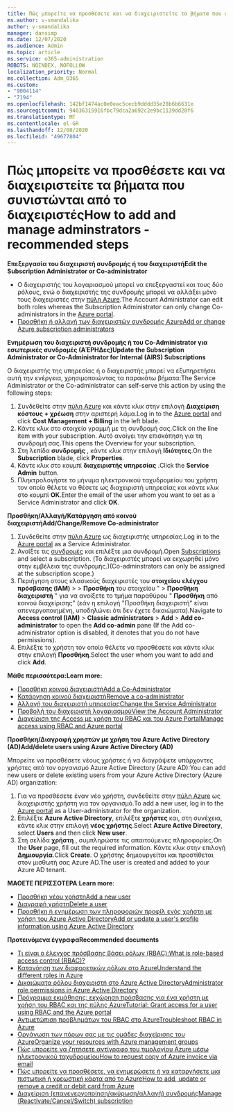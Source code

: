 ```yaml
---
title: Πώς μπορείτε να προσθέσετε και να διαχειριστείτε τα βήματα που συνιστώνται από το διαχειριστές
ms.author: v-smandalika
author: v-smandalika
manager: dansimp
ms.date: 12/07/2020
ms.audience: Admin
ms.topic: article
ms.service: o365-administration
ROBOTS: NOINDEX, NOFOLLOW
localization_priority: Normal
ms.collection: Adm_O365
ms.custom:
- "9004114"
- "7194"
ms.openlocfilehash: 142bf1474ac0e0eac5cecb9dddd35e28b6b6631e
ms.sourcegitcommit: 94036315916fbc79dca2a692c2e9bc1139dd28f6
ms.translationtype: MT
ms.contentlocale: el-GR
ms.lasthandoff: 12/08/2020
ms.locfileid: "49677804"
---
```

# <a name="how-to-add-and-manage-adminstrators---recommended-steps"></a><span data-ttu-id="6f22b-102">Πώς μπορείτε να προσθέσετε και να διαχειριστείτε τα βήματα που συνιστώνται από το διαχειριστές</span><span class="sxs-lookup"><span data-stu-id="6f22b-102">How to add and manage adminstrators - recommended steps</span></span>

<span data-ttu-id="6f22b-103">**Επεξεργασία του διαχειριστή συνδρομής ή του διαχειριστή**</span><span class="sxs-lookup"><span data-stu-id="6f22b-103">**Edit the Subscription Administrator or Co-administrator**</span></span>

- <span data-ttu-id="6f22b-104">Ο διαχειριστής του λογαριασμού μπορεί να επεξεργαστεί και τους δύο ρόλους, ενώ ο διαχειριστής της συνδρομής μπορεί να αλλάξει μόνο τους διαχειριστές στην [πύλη Azure](https://ms.portal.azure.com/#home).</span><span class="sxs-lookup"><span data-stu-id="6f22b-104">The Account Administrator can edit both roles whereas the Subscription Administrator can only change Co-administrators in the [Azure portal](https://ms.portal.azure.com/#home).</span></span>
- [<span data-ttu-id="6f22b-105">Προσθήκη ή αλλαγή των διαχειριστών συνδρομής Azure</span><span class="sxs-lookup"><span data-stu-id="6f22b-105">Add or change Azure subscription administrators</span></span>](https://docs.microsoft.com/azure/cost-management-billing/manage/add-change-subscription-administrator)

<span data-ttu-id="6f22b-106">**Ενημέρωση του διαχειριστή συνδρομής ή του Co-Administrator για εσωτερικές συνδρομές (ΑΈΡΗΔες)**</span><span class="sxs-lookup"><span data-stu-id="6f22b-106">**Update the Subscription Administrator or Co-Administrator for Internal (AIRS) Subscriptions**</span></span>

<span data-ttu-id="6f22b-107">Ο διαχειριστής της υπηρεσίας ή ο διαχειριστής μπορεί να εξυπηρετήσει αυτή την ενέργεια, χρησιμοποιώντας τα παρακάτω βήματα:</span><span class="sxs-lookup"><span data-stu-id="6f22b-107">The Service Administrator or the Co-administrator can self-serve this action by using the following steps:</span></span>

1. <span data-ttu-id="6f22b-108">Συνδεθείτε στην [πύλη Azure](https://ms.portal.azure.com/#home) και κάντε κλικ στην επιλογή **Διαχείριση κόστους + χρέωση** στην αριστερή λάμα.</span><span class="sxs-lookup"><span data-stu-id="6f22b-108">Log in to the [Azure portal](https://ms.portal.azure.com/#home) and click **Cost Management + Billing** in the left blade.</span></span>
2. <span data-ttu-id="6f22b-109">Κάντε κλικ στο στοιχείο γραμμή με τη συνδρομή σας.</span><span class="sxs-lookup"><span data-stu-id="6f22b-109">Click on the line item with your subscription.</span></span> <span data-ttu-id="6f22b-110">Αυτό ανοίγει την επισκόπηση για τη συνδρομή σας.</span><span class="sxs-lookup"><span data-stu-id="6f22b-110">This opens the Overview for your subscription.</span></span>
3. <span data-ttu-id="6f22b-111">Στη λεπίδα **συνδρομής** , κάντε κλικ στην επιλογή **Ιδιότητες**.</span><span class="sxs-lookup"><span data-stu-id="6f22b-111">On the **Subscription** blade, click **Properties**.</span></span> 
4. <span data-ttu-id="6f22b-112">Κάντε κλικ στο κουμπί **διαχειριστής υπηρεσίας** .</span><span class="sxs-lookup"><span data-stu-id="6f22b-112">Click the **Service Admin** button.</span></span>
5. <span data-ttu-id="6f22b-113">Πληκτρολογήστε το μήνυμα ηλεκτρονικού ταχυδρομείου του χρήστη τον οποίο θέλετε να θέσετε ως διαχειριστή υπηρεσίας και κάντε κλικ στο κουμπί **OK**.</span><span class="sxs-lookup"><span data-stu-id="6f22b-113">Enter the email of the user whom you want to set as a Service Administrator and click **OK**.</span></span>

<span data-ttu-id="6f22b-114">**Προσθήκη/Αλλαγή/Κατάργηση από κοινού διαχειριστή**</span><span class="sxs-lookup"><span data-stu-id="6f22b-114">**Add/Change/Remove Co-administrator**</span></span>

1. <span data-ttu-id="6f22b-115">Συνδεθείτε στην [πύλη Azure](https://ms.portal.azure.com/#home) ως διαχειριστής υπηρεσίας.</span><span class="sxs-lookup"><span data-stu-id="6f22b-115">Log in to the [Azure portal](https://ms.portal.azure.com/#home) as a Service Administrator.</span></span>
2. <span data-ttu-id="6f22b-116">Ανοίξτε τις [συνδρομές](https://ms.portal.azure.com/#blade/Microsoft_Azure_Billing/SubscriptionsBlade) και επιλέξτε μια συνδρομή.</span><span class="sxs-lookup"><span data-stu-id="6f22b-116">Open [Subscriptions](https://ms.portal.azure.com/#blade/Microsoft_Azure_Billing/SubscriptionsBlade) and select a subscription.</span></span> <span data-ttu-id="6f22b-117">(Το διαχειριστές μπορεί να εκχωρηθεί μόνο στην εμβέλεια της συνδρομής.)</span><span class="sxs-lookup"><span data-stu-id="6f22b-117">(Co-adminstrators can only be assigned at the subscription scope.)</span></span>
3. <span data-ttu-id="6f22b-118">Περιήγηση στους κλασικούς διαχειριστές του **στοιχείου ελέγχου πρόσβασης (IAM)**  >    >  **Προσθήκη** του στοιχείου "  >  **Προσθήκη διαχειριστή** " για να ανοίξετε το τμήμα παραθύρου " **Προσθήκη** από κοινού διαχείρισης" (εάν η επιλογή "Προσθήκη διαχειριστή" είναι απενεργοποιημένη, υποδηλώνει ότι δεν έχετε δικαιώματα).</span><span class="sxs-lookup"><span data-stu-id="6f22b-118">Navigate to **Access control (IAM)** > **Classic administrators** > **Add** > **Add co-administrator** to open the **Add co-admin** pane (If the Add co-administrator option is disabled, it denotes that you do not have permissions).</span></span>
4. <span data-ttu-id="6f22b-119">Επιλέξτε το χρήστη τον οποίο θέλετε να προσθέσετε και κάντε κλικ στην επιλογή **Προσθήκη**.</span><span class="sxs-lookup"><span data-stu-id="6f22b-119">Select the user whom you want to add and click **Add**.</span></span>

<span data-ttu-id="6f22b-120">**Μάθε περισσότερα:**</span><span class="sxs-lookup"><span data-stu-id="6f22b-120">**Learn more:**</span></span>
- [<span data-ttu-id="6f22b-121">Προσθήκη κοινού διαχειριστή</span><span class="sxs-lookup"><span data-stu-id="6f22b-121">Add a Co-Administrator</span></span>](https://docs.microsoft.com/azure/role-based-access-control/classic-administrators)
- [<span data-ttu-id="6f22b-122">Κατάργηση κοινού διαχειριστή</span><span class="sxs-lookup"><span data-stu-id="6f22b-122">Remove a co-administrator</span></span>](https://docs.microsoft.com/azure/role-based-access-control/classic-administrators)
- [<span data-ttu-id="6f22b-123">Αλλαγή του διαχειριστή υπηρεσίας</span><span class="sxs-lookup"><span data-stu-id="6f22b-123">Change the Service Administrator</span></span>](https://docs.microsoft.com/azure/role-based-access-control/classic-administrators)
- [<span data-ttu-id="6f22b-124">Προβολή του διαχειριστή λογαριασμού</span><span class="sxs-lookup"><span data-stu-id="6f22b-124">View the Account Administrator</span></span>](https://docs.microsoft.com/azure/role-based-access-control/classic-administrators)
- [<span data-ttu-id="6f22b-125">Διαχείριση της Access με χρήση του RBAC και του Azure Portal</span><span class="sxs-lookup"><span data-stu-id="6f22b-125">Manage access using RBAC and Azure portal</span></span>](https://docs.microsoft.com/azure/role-based-access-control/role-assignments-portal)

<span data-ttu-id="6f22b-126">**Προσθήκη/Διαγραφή χρηστών με χρήση του Azure Active Directory (AD)**</span><span class="sxs-lookup"><span data-stu-id="6f22b-126">**Add/delete users using Azure Active Directory (AD)**</span></span>

<span data-ttu-id="6f22b-127">Μπορείτε να προσθέσετε νέους χρήστες ή να διαγράψετε υπάρχοντες χρήστες από τον οργανισμό Azure Active Directory (Azure AD):</span><span class="sxs-lookup"><span data-stu-id="6f22b-127">You can add new users or delete existing users from your Azure Active Directory (Azure AD) organization:</span></span>

1. <span data-ttu-id="6f22b-128">Για να προσθέσετε έναν νέο χρήστη, συνδεθείτε στην [πύλη Azure](https://ms.portal.azure.com/#home) ως διαχειριστής χρήστη για τον οργανισμό.</span><span class="sxs-lookup"><span data-stu-id="6f22b-128">To add a new user, log in to the [Azure portal](https://ms.portal.azure.com/#home) as a User-administrator for the organization.</span></span>
2. <span data-ttu-id="6f22b-129">Επιλέξτε **Azure Active Directory**, επιλέξτε **χρήστες** και, στη συνέχεια, κάντε κλικ στην επιλογή **νέος χρήστης**.</span><span class="sxs-lookup"><span data-stu-id="6f22b-129">Select **Azure Active Directory**, select **Users** and then click **New user**.</span></span>
3. <span data-ttu-id="6f22b-130">Στη σελίδα **χρήστη** , συμπληρώστε τις απαιτούμενες πληροφορίες.</span><span class="sxs-lookup"><span data-stu-id="6f22b-130">On the **User** page, fill out the required information.</span></span> <span data-ttu-id="6f22b-131">Κάντε κλικ στην επιλογή **Δημιουργία**.</span><span class="sxs-lookup"><span data-stu-id="6f22b-131">Click **Create**.</span></span> <span data-ttu-id="6f22b-132">Ο χρήστης δημιουργείται και προστίθεται στον μισθωτή σας Azure AD.</span><span class="sxs-lookup"><span data-stu-id="6f22b-132">The user is created and added to your Azure AD tenant.</span></span>

<span data-ttu-id="6f22b-133">**ΜΑΘΕΤΕ ΠΕΡΙΣΣΟΤΕΡΑ**:</span><span class="sxs-lookup"><span data-stu-id="6f22b-133">**Learn more**:</span></span>

- [<span data-ttu-id="6f22b-134">Προσθήκη νέου χρήστη</span><span class="sxs-lookup"><span data-stu-id="6f22b-134">Add a new user</span></span>](https://docs.microsoft.com/azure/active-directory/fundamentals/add-users-azure-active-directory)
- [<span data-ttu-id="6f22b-135">Διαγραφή χρήστη</span><span class="sxs-lookup"><span data-stu-id="6f22b-135">Delete a user</span></span>](https://docs.microsoft.com/azure/active-directory/fundamentals/add-users-azure-active-directory)
- [<span data-ttu-id="6f22b-136">Προσθήκη ή ενημέρωση των πληροφοριών προφίλ ενός χρήστη με χρήση του Azure Active Directory</span><span class="sxs-lookup"><span data-stu-id="6f22b-136">Add or update a user's profile information using Azure Active Directory</span></span>](https://docs.microsoft.com/azure/active-directory/fundamentals/active-directory-users-profile-azure-portal)

<span data-ttu-id="6f22b-137">**Προτεινόμενα έγγραφα**</span><span class="sxs-lookup"><span data-stu-id="6f22b-137">**Recommended documents**</span></span>

- [<span data-ttu-id="6f22b-138">Τι είναι ο έλεγχος πρόσβασης βάσει ρόλων (RBAC);</span><span class="sxs-lookup"><span data-stu-id="6f22b-138">What is role-based access control (RBAC)?</span></span>](https://docs.microsoft.com/azure/role-based-access-control/overview)
- [<span data-ttu-id="6f22b-139">Κατανόηση των διαφορετικών ρόλων στο Azure</span><span class="sxs-lookup"><span data-stu-id="6f22b-139">Understand the different roles in Azure</span></span>](https://docs.microsoft.com/azure/role-based-access-control/rbac-and-directory-admin-roles)
- [<span data-ttu-id="6f22b-140">Δικαιώματα ρόλου διαχειριστή στο Azure Active Directory</span><span class="sxs-lookup"><span data-stu-id="6f22b-140">Administrator role permissions in Azure Active Directory</span></span>](https://docs.microsoft.com/azure/active-directory/roles/permissions-reference)
- [<span data-ttu-id="6f22b-141">Πρόγραμμα εκμάθησης: εκχώρηση πρόσβασης για ένα χρήστη με χρήση του RBAC και της πύλης Azure</span><span class="sxs-lookup"><span data-stu-id="6f22b-141">Tutorial: Grant access for a user using RBAC and the Azure portal</span></span>](https://docs.microsoft.com/azure/role-based-access-control/quickstart-assign-role-user-portal)
- [<span data-ttu-id="6f22b-142">Αντιμετώπιση προβλημάτων του RBAC στο Azure</span><span class="sxs-lookup"><span data-stu-id="6f22b-142">Troubleshoot RBAC in Azure</span></span>](https://docs.microsoft.com/azure/role-based-access-control/troubleshooting)
- [<span data-ttu-id="6f22b-143">Οργάνωση των πόρων σας με τις ομάδες διαχείρισης του Azure</span><span class="sxs-lookup"><span data-stu-id="6f22b-143">Organize your resources with Azure management groups</span></span>](https://docs.microsoft.com/azure/governance/management-groups/overview)
- [<span data-ttu-id="6f22b-144">Πώς μπορείτε να ζητήσετε αντίγραφο του τιμολογίου Azure μέσω ηλεκτρονικού ταχυδρομείου</span><span class="sxs-lookup"><span data-stu-id="6f22b-144">How to request copy of Azure invoice via email</span></span>](https://azure.microsoft.com/en-us/blog/azure-email-invoices/)
- [<span data-ttu-id="6f22b-145">Πώς μπορείτε να προσθέσετε, να ενημερώσετε ή να καταργήσετε μια πιστωτική ή χρεωστική κάρτα από το Azure</span><span class="sxs-lookup"><span data-stu-id="6f22b-145">How to add, update or remove a credit or debit card from Azure</span></span>](https://docs.microsoft.com/azure/cost-management-billing/manage/change-credit-card)
- [<span data-ttu-id="6f22b-146">Διαχείριση (επανενεργοποίηση/ακύρωση/αλλαγή) συνδρομής</span><span class="sxs-lookup"><span data-stu-id="6f22b-146">Manage (Reactivate/Cancel/Switch) subscription</span></span>](https://docs.microsoft.com/azure/cost-management-billing/manage/subscription-disabled)



